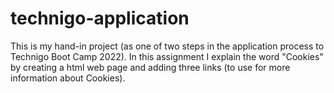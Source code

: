 # technigo-application
This is my hand-in project (as one of two steps in the application process to Technigo Boot Camp 2022). In this assignment I explain the word "Cookies" by creating a html web page and adding three links (to use for more information about Cookies).
